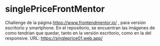 # singlePriceFrontMentor
Challenge de la página https://www.frontendmentor.io/ , para versión escritorio y smartphone.
En el repositorio, se encuentran las imágenes de como tendrian que quedar, tanto en la versión escritorio, como en la del responsive.
URL: https://singleprice01.web.app/
